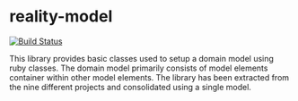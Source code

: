 # reality-model

[![Build Status](https://api.travis-ci.com/realityforge/reality-model.svg?branch=master)](http://travis-ci.com/realityforge/reality-model)

This library provides basic classes used to setup a domain model using ruby classes. The
domain model primarily consists of model elements container within other model elements.
The library has been extracted from the nine different projects and consolidated using a
single model.
